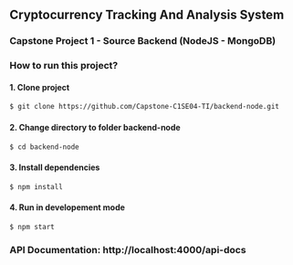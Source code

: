 ## Cryptocurrency Tracking And Analysis System

### Capstone Project 1 - Source Backend (NodeJS - MongoDB)

### How to run this project?

#### 1. Clone project

```bash
$ git clone https://github.com/Capstone-C1SE04-TI/backend-node.git
```

#### 2. Change directory to folder backend-node

```bash
$ cd backend-node
```

#### 3. Install dependencies

```bash
$ npm install
```

#### 4. Run in developement mode

```bash
$ npm start
```

### API Documentation: http://localhost:4000/api-docs
